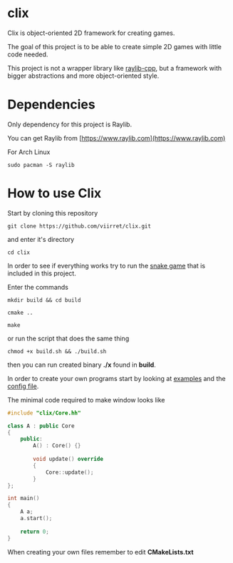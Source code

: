 # clix
Clix is object-oriented 2D framework for creating games.

The goal of this project is to be able to create simple 2D games with little code needed.

This project is not a wrapper library like [raylib-cpp](https://github.com/RobLoach/raylib-cpp), but a framework with bigger abstractions and more object-oriented style.

# Dependencies
Only dependency for this project is Raylib.

You can get Raylib from [https://www.raylib.com](https://www.raylib.com)

For Arch Linux
```
sudo pacman -S raylib
```
# How to use Clix
Start by cloning this repository
```
git clone https://github.com/viirret/clix.git
```
and enter it's directory
```
cd clix
```
In order to see if everything works try to run the [snake game](https://github.com/viirret/clix/blob/main/examples/snake.cc) that is included in this project.


Enter the commands
```
mkdir build && cd build
```
```
cmake ..
```
```
make
```
or run the script that does the same thing
```
chmod +x build.sh && ./build.sh
```

then you can run created binary **./x** found in **build**.

In order to create your own programs start by looking at [examples](https://github.com/viirret/clix/blob/main/examples/) and the [config file](https://github.com/viirret/clix/blob/main/clix/Config.cc).

The minimal code required to make window looks like
```cpp
#include "clix/Core.hh"

class A : public Core
{
    public:
        A() : Core() {}
		
        void update() override
        {
            Core::update();
        }
};

int main()
{
    A a;
    a.start();
	
    return 0;
}
```

When creating your own files remember to edit **CMakeLists.txt**


